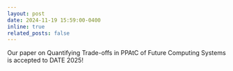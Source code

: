 ```yaml
---
layout: post
date: 2024-11-19 15:59:00-0400
inline: true
related_posts: false
---
```

Our paper on Quantifying Trade-offs in PPAtC of Future Computing Systems is accepted to DATE 2025!
